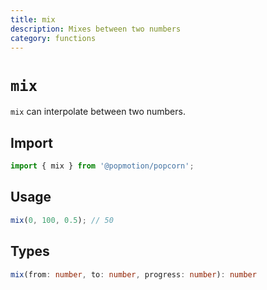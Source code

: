 ```yaml
---
title: mix
description: Mixes between two numbers
category: functions
---
```


# `mix`

`mix` can interpolate between two numbers.

<TOC />

## Import

```javascript
import { mix } from '@popmotion/popcorn';
```

## Usage

```javascript
mix(0, 100, 0.5); // 50
```

## Types

```typescript
mix(from: number, to: number, progress: number): number
```
